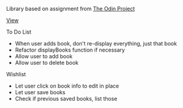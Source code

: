 Library based on assignment from [The Odin Project](https://www.theodinproject.com/courses/javascript/lessons/library?ref=lnav)

[View](#)

To Do List
* When user adds book, don't re-display everything, just that book
* Refactor displayBooks function if necessary
* Allow user to add book
* Allow user to delete book

Wishlist
* Let user click on book info to edit in place
* Let user save books
* Check if previous saved books, list those